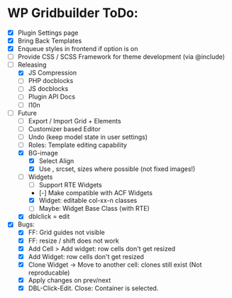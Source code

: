 WP Gridbuilder ToDo:
====================
 - [x] Plugin Settings page
 - [x] Bring Back Templates
 - [x] Enqueue styles in frontend if option is on
 - [ ] Provide CSS / SCSS Framework for theme development (via @include)
 - [ ] Releasing
	- [x] JS Compression
	- [ ] PHP docblocks
	- [ ] JS docblocks
	- [ ] Plugin API Docs
	- [ ] l10n
 - [ ] Future
	- [ ] Export / Import Grid + Elements
	- [ ] Customizer based Editor
	- [ ] Undo (keep model state in user settings)
	- [ ] Roles: Template editing capability
	- [x] BG-image
		- [x] Select Align
		- [x] Use <img>, srcset, sizes where possible (not fixed images!)
	- [ ] Widgets
		- [ ] Support RTE Widgets
		- [-] Make compatible with ACF Widgets 
		- [x] Widget: editable col-xx-n classes
		- [ ] Maybe: Widget Base Class (with RTE)
	- [x] dblclick = edit
 - [x] Bugs:
	- [x] FF: Grid guides not visible
 	- [x] FF: resize / shift does not work
	- [x] Add Cell > Add widget: row cells don't get resized
	- [x] Add Widget: row cells don't get resized
	- [x] Clone Widget -> Move to another cell: clones still exist (Not reproducable)
	- [x] Apply changes on prev/next
	- [x] DBL-Click-Edit. Close: Container is selected.
